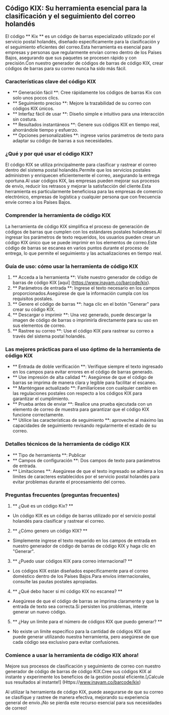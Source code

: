 ## Código KIX: Su herramienta esencial para la clasificación y el seguimiento del correo holandés

El código ** Kix ** es un código de barras especializado utilizado por el servicio postal holandés, diseñado específicamente para la clasificación y el seguimiento eficientes del correo.Esta herramienta es esencial para empresas y personas que regularmente envían correo dentro de los Países Bajos, asegurando que sus paquetes se procesen rápido y con precisión.Con nuestro generador de códigos de barras de código KIX, crear códigos de barras para su correo nunca ha sido más fácil.

### Características clave del código KIX

- ** Generación fácil **: Cree rápidamente los códigos de barras Kix con solo unos pocos clics.
- ** Seguimiento preciso **: Mejore la trazabilidad de su correo con códigos KIX únicos.
- ** Interfaz fácil de usar **: Diseño simple e intuitivo para una interacción sin costura.
- ** Resultados instantáneos **: Genere sus códigos KIX en tiempo real, ahorrándole tiempo y esfuerzo.
- ** Opciones personalizables **: ingrese varios parámetros de texto para adaptar su código de barras a sus necesidades.

### ¿Qué y por qué usar el código KIX?

El código KIX se utiliza principalmente para clasificar y rastrear el correo dentro del sistema postal holandés.Permite que los servicios postales administren y enriquecen eficientemente el correo, asegurando la entrega oportuna.Al usar códigos KIX, las empresas pueden mejorar sus procesos de envío, reducir los retrasos y mejorar la satisfacción del cliente.Esta herramienta es particularmente beneficiosa para las empresas de comercio electrónico, empresas de logística y cualquier persona que con frecuencia envíe correo a los Países Bajos.

### Comprender la herramienta de código KIX

La herramienta de código KIX simplifica el proceso de generación de códigos de barras que cumplen con los estándares postales holandeses.Al ingresar los parámetros de texto requeridos, los usuarios pueden crear un código KIX único que se puede imprimir en los elementos de correo.Este código de barras se escanea en varios puntos durante el proceso de entrega, lo que permite el seguimiento y las actualizaciones en tiempo real.

### Guía de uso: cómo usar la herramienta de código KIX

1. ** Acceda a la herramienta **: Visite nuestro generador de código de barras de código KIX [aquí] (https://www.inayam.co/barcode/kix).
2. ** Parámetros de entrada **: Ingrese el texto necesario en los campos proporcionados.Asegúrese de que la información cumpla con los requisitos postales.
3. ** Genere el código de barras **: haga clic en el botón "Generar" para crear su código KIX.
4. ** Descargar o imprimir **: Una vez generado, puede descargar la imagen de código de barras o imprimirla directamente para su uso en sus elementos de correo.
5. ** Rastree su correo **: Use el código KIX para rastrear su correo a través del sistema postal holandés.

### Las mejores prácticas para el uso óptimo de la herramienta de código KIX

- ** Entrada de doble verificación **: Verifique siempre el texto ingresado en los campos para evitar errores en el código de barras generado.
- ** Use impresión de alta calidad **: Asegúrese de que el código de barras se imprima de manera clara y legible para facilitar el escaneo.
- ** Manténgase actualizado **: Familiarícese con cualquier cambio en las regulaciones postales con respecto a los códigos KIX para garantizar el cumplimiento.
- ** Prueba antes de enviar **: Realice una prueba ejecutada con un elemento de correo de muestra para garantizar que el código KIX funcione correctamente.
- ** Utilice las características de seguimiento **: aproveche al máximo las capacidades de seguimiento revisando regularmente el estado de su correo.

### Detalles técnicos de la herramienta de código KIX

- ** Tipo de herramienta **: Publicar
- ** Campos de configuración **: Dos campos de texto para parámetros de entrada.
- ** Limitaciones **: Asegúrese de que el texto ingresado se adhiera a los límites de caracteres establecidos por el servicio postal holandés para evitar problemas durante el procesamiento del correo.

### Preguntas frecuentes (preguntas frecuentes)

1. ** ¿Qué es un código Kix? **
- Un código KIX es un código de barras utilizado por el servicio postal holandés para clasificar y rastrear el correo.

2. ** ¿Cómo genero un código KIX? **
- Simplemente ingrese el texto requerido en los campos de entrada en nuestro generador de código de barras de código KIX y haga clic en "Generar".

3. ** ¿Puedo usar códigos KIX para correo internacional? **
- Los códigos KIX están diseñados específicamente para el correo doméstico dentro de los Países Bajos.Para envíos internacionales, consulte las pautas postales apropiadas.

4. ** ¿Qué debo hacer si mi código KIX no escanea? **
- Asegúrese de que el código de barras se imprima claramente y que la entrada de texto sea correcta.Si persisten los problemas, intente generar un nuevo código.

5. ** ¿Hay un límite para el número de códigos KIX que puedo generar? **
- No existe un límite específico para la cantidad de códigos KIX que puede generar utilizando nuestra herramienta, pero asegúrese de que cada código sea exclusivo para evitar confusiones.

### Comience a usar la herramienta de código KIX ahora!

Mejore sus procesos de clasificación y seguimiento de correo con nuestro generador de código de barras de código KIX.Cree sus códigos KIX al instante y experimente los beneficios de la gestión postal eficiente.[¡Calcule sus resultados al instante!] (Https://www.inayam.co/barcode/kix)

Al utilizar la herramienta de código KIX, puede asegurarse de que su correo se clasifique y rastree de manera efectiva, mejorando su experiencia general de envío.¡No se pierda este recurso esencial para sus necesidades de correo!